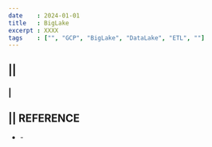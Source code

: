 ```yaml
---
date    : 2024-01-01
title   : BigLake
excerpt : XXXX
tags    : ["", "GCP", "BigLake", "DataLake", "ETL", ""]
---
```


## || 
### |

## || REFERENCE
- []() -